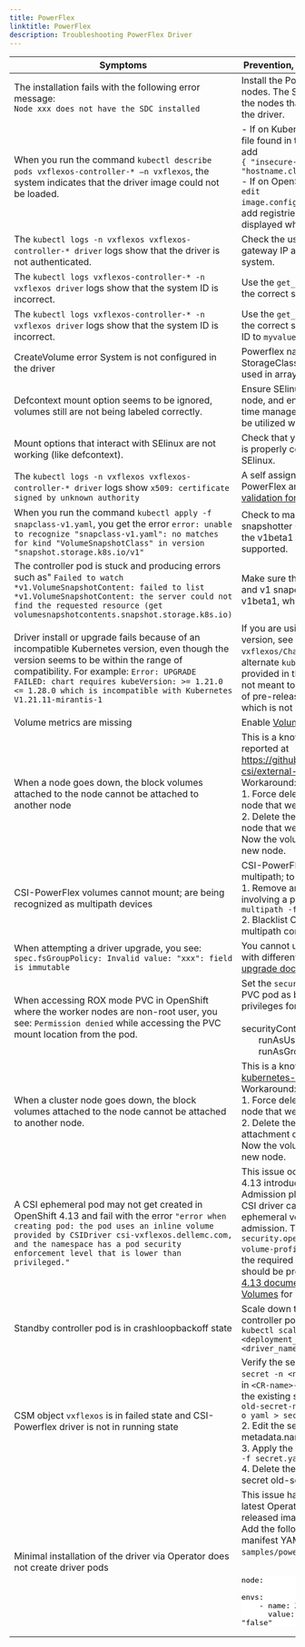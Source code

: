 ```yaml
---
title: PowerFlex 
linktitle: PowerFlex 
description: Troubleshooting PowerFlex Driver
---
```


<div class="tdleft">

| Symptoms                                                                                                                                                                                                                                                                                            | Prevention, Resolution or Workaround                                                                                                                                                                                                                                                                                                                                                                                                                                                                                                                                                                                                                                                            |
|-----------------------------------------------------------------------------------------------------------------------------------------------------------------------------------------------------------------------------------------------------------------------------------------------------|-------------------------------------------------------------------------------------------------------------------------------------------------------------------------------------------------------------------------------------------------------------------------------------------------------------------------------------------------------------------------------------------------------------------------------------------------------------------------------------------------------------------------------------------------------------------------------------------------------------------------------------------------------------------------------------------------|
| The installation fails with the following error message: <br />```Node xxx does not have the SDC installed```                                                                                                                                                                                       | Install the PowerFlex SDC on listed nodes. The SDC must be installed on all the nodes that need to pull an image of the driver.                                                                                                                                                                                                                                                                                                                                                                                                                                                                                                                                                                 |
| When you run the command `kubectl describe pods vxflexos-controller-* –n vxflexos`, the system indicates that the driver image could not be loaded.                                                                                                                                                 | - If on Kubernetes, edit the `daemon.json` file found in the registry location and add <br />```{ "insecure-registries" :[ "hostname.cloudapp.net:5000" ] }```<br />- If on OpenShift, run the command `oc edit image.config.openshift.io/cluster` and add registries to yaml file that is displayed when you run the command.                                                                                                                                                                                                                                                                                                                                                                  |
| The `kubectl logs -n vxflexos vxflexos-controller-* driver` logs show that the driver is not authenticated.                                                                                                                                                                                         | Check the username, password, and the gateway IP address for the PowerFlex system.                                                                                                                                                                                                                                                                                                                                                                                                                                                                                                                                                                                                              |
| The `kubectl logs vxflexos-controller-* -n vxflexos driver` logs show that the system ID is incorrect.                                                                                                                                                                                              | Use the `get_vxflexos_info.sh` to find the correct system ID.                                                                                                                                                                                                                                                                                                                                                                                                                                                                                                                                                                                                                                   |
| The `kubectl logs vxflexos-controller-* -n vxflexos driver` logs show that the system ID is incorrect.                                                                                                                                                                                              | Use the `get_vxflexos_info.sh` to find the correct system ID. Add the system ID to `myvalues.yaml` script.                                                                                                                                                                                                                                                                                                                                                                                                                                                                                                                                                                                      |
| CreateVolume error System <Name> is not configured in the driver                                                                                                                                                                                                                                    | Powerflex name if used for systemID in StorageClass ensure same name is also used in array config systemID                                                                                                                                                                                                                                                                                                                                                                                                                                                                                                                                                                                      |  
| Defcontext mount option seems to be ignored, volumes still are not being labeled correctly.                                                                                                                                                                                                         | Ensure SElinux is enabled on a worker node, and ensure your container run time manager is properly configured to be utilized with SElinux.                                                                                                                                                                                                                                                                                                                                                                                                                                                                                                                                                      |
| Mount options that interact with SElinux are not working (like defcontext).                                                                                                                                                                                                                         | Check that your container orchestrator is properly configured to work with SElinux.                                                                                                                                                                                                                                                                                                                                                                                                                                                                                                                                                                                                             |
| The `kubectl logs -n vxflexos vxflexos-controller-* driver` logs show `x509: certificate signed by unknown authority`                                                                                                                                                                               | A self assigned certificate is used for PowerFlex array. See [certificate validation for PowerFlex Gateway](docs/getting-started/installation/kubernetes/powerflex/helm/#certificate-validation-for-powerflex-gateway-rest-api-calls)                                                                                                                                                                                                                                                                                                                                                                                                                                                           |
| When you run the command `kubectl apply -f snapclass-v1.yaml`, you get the error `error: unable to recognize "snapclass-v1.yaml": no matches for kind "VolumeSnapshotClass" in version "snapshot.storage.k8s.io/v1"`                                                                                | Check to make sure that the v1 snapshotter CRDs are installed, and not the v1beta1 CRDs, which are no longer supported.                                                                                                                                                                                                                                                                                                                                                                                                                                                                                                                                                                         |
| The controller pod is stuck and producing errors such as" `Failed to watch *v1.VolumeSnapshotContent: failed to list *v1.VolumeSnapshotContent: the server could not find the requested resource (get volumesnapshotcontents.snapshot.storage.k8s.io)`                                              | Make sure that v1 snapshotter CRDs and v1 snapclass are installed, and not v1beta1, which is no longer supported.                                                                                                                                                                                                                                                                                                                                                                                                                                                                                                                                                                               |
| Driver install or upgrade fails because of an incompatible Kubernetes version, even though the version seems to be within the range of compatibility. For example: `Error: UPGRADE FAILED: chart requires kubeVersion: >= 1.21.0 <= 1.28.0 which is incompatible with Kubernetes V1.21.11-mirantis-1` | If you are using an extended Kubernetes version, see the helm Chart at `helm/csi-vxflexos/Chart.yaml` and use the alternate `kubeVersion` check that is provided in the comments. Note: this is not meant to be used to enable the use of pre-release alpha and beta versions, which is not supported.                                                                                                                                                                                                                                                                                                                                                                                          |
| Volume metrics are missing                                                                                                                                                                                                                                                                          | Enable [Volume Health Monitoring](docs/concepts/csidriver/features/powerflex#volume-health-monitoring)                                                                                                                                                                                                                                                                                                                                                                                                                                                                                                                                                                                          |
| When a node goes down, the block volumes attached to the node cannot be attached to another node                                                                                                                                                                                                    | This is a known issue and has been reported at https://github.com/kubernetes-csi/external-attacher/issues/215. Workaround: <br /> 1. Force delete the pod running on the node that went down <br /> 2. Delete the volumeattachment to the node that went down. <br /> Now the volume can be attached to the new node.                                                                                                                                                                                                                                                                                                                                                                           |
| CSI-PowerFlex volumes cannot mount; are being recognized as multipath devices                                                                                                                                                                                                                       | CSI-PowerFlex does not support multipath; to fix: <br/> 1. Remove any multipath mapping involving a powerflex volume with `multipath -f <powerflex volume>` <br/> 2. Blacklist CSI-PowerFlex volumes in multipath config file                                                                                                                                                                                                                                                                                                                                                                                                                                                                   |
 | When attempting a driver upgrade, you see: ```spec.fsGroupPolicy: Invalid value: "xxx": field is immutable```                                                                                                                                                                                       | You cannot upgrade between drivers with different fsGroupPolicies. See [upgrade documentation](docs/getting-started/upgrade/kubernetes/powerflex/helm) for more details                                                                                                                                                                                                                                                                                                                                                                                                                                                                                                                         | 
 | When accessing ROX mode PVC in OpenShift where the worker nodes are non-root user, you see: ```Permission denied``` while accessing the PVC mount location from the pod.                                                                                                                            | Set the ```securityContext``` for ROX mode PVC pod as below, as it defines privileges for the pods or containers.<br/><br/>securityContext:<br/>&nbsp;&nbsp;&nbsp;&nbsp;&nbsp;&nbsp;&nbsp;runAsUser: 0<br/>&nbsp;&nbsp;&nbsp;&nbsp;&nbsp;&nbsp;&nbsp;runAsGroup: 0                                                                                                                                                                                                                                                                                                                                                                                                                              |
| When a cluster node goes down, the block volumes attached to the node cannot be attached to another node.                                                                                                                                                                                           | This is a known issue reported at [kubernetes-csi/external-attacher#215](https://github.com/kubernetes-csi/external-attacher/issues/215). Workaround: <br/> 1. Force delete the pod running on the node that went down. <br/> 2. Delete the pod's persistent volume attachment on the node that went down. Now the volume can be attached to the new node.                                                                                                                                                                                                                                                                                                                                      
 A CSI ephemeral pod may not get created in OpenShift 4.13 and fail with the error `"error when creating pod: the pod uses an inline volume provided by CSIDriver csi-vxflexos.dellemc.com, and the namespace has a pod security enforcement level that is lower than privileged."`                  | This issue occurs because OpenShift 4.13 introduced the CSI Volume Admission plugin to restrict the use of a CSI driver capable of provisioning CSI ephemeral volumes during pod admission. Therefore, an additional label `security.openshift.io/csi-ephemeral-volume-profile` in [csidriver.yaml](https://github.com/dell/helm-charts/blob/csi-vxflexos-2.8.0/charts/csi-vxflexos/templates/csidriver.yaml) file with the required security profile value should be provided. Follow [OpenShift 4.13 documentation for CSI Ephemeral Volumes](https://docs.openshift.com/container-platform/4.13/storage/container_storage_interface/ephemeral-storage-csi-inline.html) for more information. |
| Standby controller pod is in crashloopbackoff state                                                                                                                                                                                                                                                 | Scale down the replica count of the controller pod's deployment to 1 using ```kubectl scale deployment <deployment_name> --replicas=1 -n <driver_namespace>```                                                                                                                                                                                                                                                                                                                                                                                                                                                                                                                                  |
| CSM object `vxflexos` is in failed state and CSI-Powerflex driver is not in running state                                                                                                                                                                                                           | Verify the secret name: `kubectl get secret -n <namespace_name>` it should be in `<CR-name>-config` format. 1. Retrieve the existing secret: `kubectl get secret old-secret-name -n <namespace_name> -o yaml > secret.yaml` <br> 2. Edit the secret.yaml file: Change metadata.name to <CR-name>-Config <br> 3. Apply the new secret: `kubectl apply -f secret.yaml` <br> 4. Delete the old secret: kubectl delete secret old-secret-name                                                                                                                                                                                                                                                       |
| Minimal installation of the driver via Operator does not create driver pods | <div style="text-align: left">This issue has been resolved in the latest Operator image, but if using a released image, there is a workaround. Add the following to the CSM object manifest YAML (for example, `minimal-samples/powerflex_v2140.yaml`) file: <br><br><pre style="color: black; background-color: white">node:<br>  envs:<br>    - name: X_CSI_SDC_SFTP_REPO_ENABLED<br>      value: "false"</pre></div>                                                                                                                                                                                                                                                                                                                      |
>
</div>
